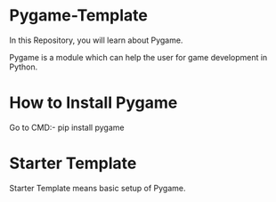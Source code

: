 # Pygame-Template

In this Repository, you will learn about Pygame.

Pygame is a module which can help the user for game development in Python.

# How to Install Pygame

Go to CMD:- pip install pygame

# Starter Template

Starter Template means basic setup of Pygame.
